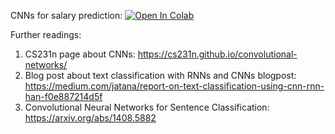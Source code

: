 ﻿CNNs for salary prediction:
[![Open In Colab](https://colab.research.google.com/assets/colab-badge.svg)](https://colab.research.google.com/github/neychev/harbour_dlia2020/blob/master/day02/practice02_CNN_for_texts.ipynb)

Further readings:
1. CS231n page about CNNs: https://cs231n.github.io/convolutional-networks/
2. Blog post about text classification with RNNs and CNNs blogpost: https://medium.com/jatana/report-on-text-classification-using-cnn-rnn-han-f0e887214d5f
3. Convolutional Neural Networks for Sentence Classification: https://arxiv.org/abs/1408.5882
